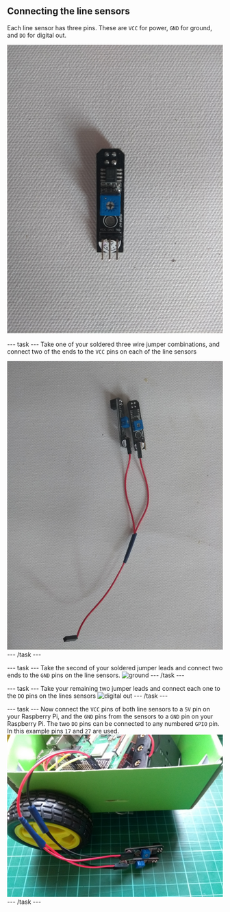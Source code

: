 ## Connecting the line sensors

Each line sensor has three pins. These are `VCC` for power, `GND` for ground, and `DO` for digital out.

![line sensor](images/sensor.jpg)

--- task ---
Take one of your soldered three wire jumper combinations, and connect two of the ends to the `VCC` pins on each of the line sensors

![power](images/power.jpg)
--- /task ---

--- task ---
Take the second of your soldered jumper leads and connect two ends to the `GND` pins on the line sensors.
![ground](images/ground.jpg)
--- /task ---

--- task ---
Take your remaining two jumper leads and connect each one to the `DO` pins on the lines sensors
![digital out](images/digital_out.jpg)
--- /task ---

--- task ---
Now connect the `VCC` pins of both line sensors to a `5V` pin on your Raspberry Pi, and the `GND` pins from the sensors to a `GND` pin on your Raspberry Pi. The two `DO` pins can be connected to any numbered `GPIO` pin. In this example pins `17` and `27` are used.
![connected](images/connected.jpg)
--- /task ---
